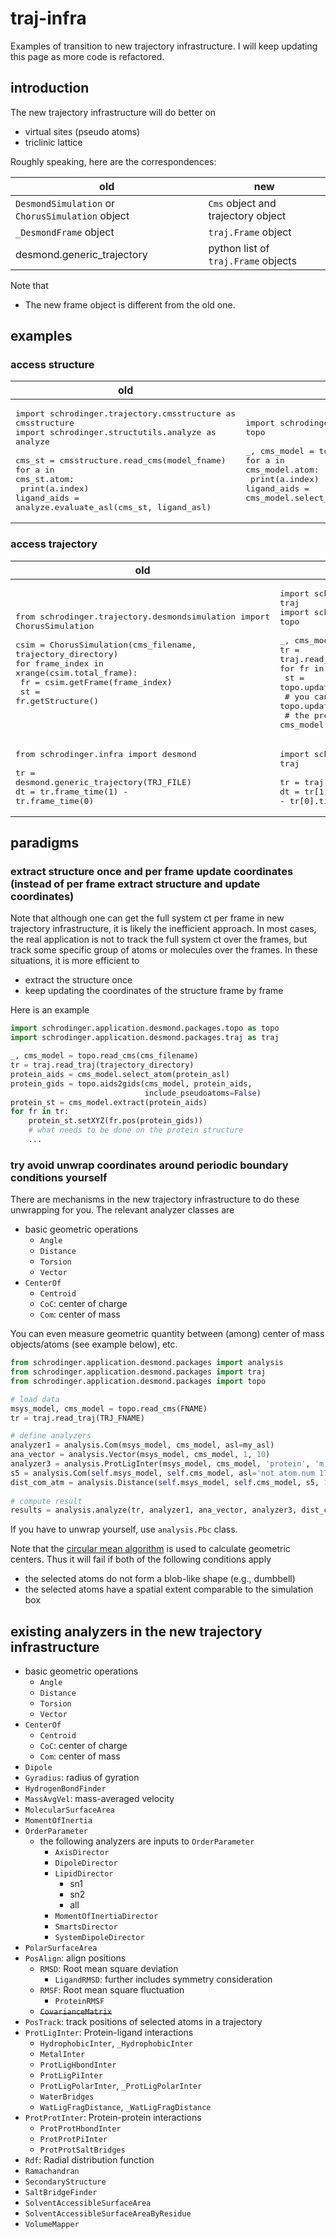 # traj-infra
Examples of transition to new trajectory infrastructure. 
I will keep updating this page as more code is refactored.

## introduction

The new trajectory infrastructure will do better on

* virtual sites (pseudo atoms)
* triclinic lattice



Roughly speaking, here are the correspondences:

old | new 
--- | --- 
`DesmondSimulation` or `ChorusSimulation` object | `Cms` object and trajectory object
`_DesmondFrame` object | `traj.Frame` object
desmond.generic_trajectory | python list of `traj.Frame` objects

Note that 

* The new frame object is different from the old one. 


## examples 

### access structure
| old | new 
| --- | --- 
| <pre>import schrodinger.trajectory.cmsstructure as cmsstructure<br>import schrodinger.structutils.analyze as analyze<br><br>cms_st = cmsstructure.read_cms(model_fname)<br>for a in cms_st.atom:<br>    print(a.index)<br>ligand_aids = analyze.evaluate_asl(cms_st, ligand_asl) </pre> | <pre>import schrodinger.application.desmond.packages.topo as topo<br><br>_, cms_model = topo.read_cms(model_fname)<br>for a in cms_model.atom:<br>    print(a.index)<br>ligand_aids = cms_model.select_atom(ligand_asl)</pre>
 
### access trajectory 

|old | new
| --- | --- 
|<pre>from schrodinger.trajectory.desmondsimulation import ChorusSimulation<br><br>csim = ChorusSimulation(cms_filename, trajectory_directory)<br>for frame_index in xrange(csim.total_frame):<br>    fr = csim.getFrame(frame_index)<br>    st = fr.getStructure()</pre> | <pre>import schrodinger.application.desmond.packages.traj as traj<br>import schrodinger.application.desmond.packages.topo as topo<br><br>_, cms_model = topo.read_cms(model_fname)<br>tr = traj.read_traj(trajectory_directory)<br>for fr in tr:<br>    st = topo.update_fsys_ct(cms_model, fr).fsys_ct<br>    # you can use st = topo.update_fsys_ct(cms_model, fr) as well<br>    # the properties of cms_model and its fsys_ct are in sync  </pre>
|<pre>from schrodinger.infra import desmond<br><br>tr = desmond.generic_trajectory(TRJ_FILE)<br>dt = tr.frame_time(1) - tr.frame_time(0)</pre>| <pre>import schrodinger.application.desmond.packages.traj as traj<br><br>tr = traj.read_traj(trajectory_directory)<br>dt = tr[1].time - tr[0].time</pre>

## paradigms

### extract structure once and per frame update coordinates (instead of per frame extract structure and update coordinates)
Note that although one can get the full system ct per frame in new trajectory infrastructure, it is likely the inefficient approach. In most cases, the real application is not to track the full system ct over the frames, but track some specific group of atoms or molecules over the frames. In these situations, it is more efficient to 

* extract the structure once
* keep updating the coordinates of the structure frame by frame

Here is an example

```python
import schrodinger.application.desmond.packages.topo as topo
import schrodinger.application.desmond.packages.traj as traj

_, cms_model = topo.read_cms(cms_filename)
tr = traj.read_traj(trajectory_directory)
protein_aids = cms_model.select_atom(protein_asl)
protein_gids = topo.aids2gids(cms_model, protein_aids,
                              include_pseudoatoms=False)
protein_st = cms_model.extract(protein_aids)
for fr in tr:
    protein_st.setXYZ(fr.pos(protein_gids))
    # what needs to be done on the protein structure
    ...
```

### try avoid unwrap coordinates around periodic boundary conditions yourself

There are mechanisms in the new trajectory infrastructure to do these unwrapping for you. The relevant analyzer classes are

* basic geometric operations                                                    
    * `Angle`                                                                   
    * `Distance`                                                                
    * `Torsion`                                                                 
    * `Vector`                                                                  
* `CenterOf`                                                                    
    * `Centroid`                                                                
    * `CoC`: center of charge                                                   
    * `Com`: center of mass  
    
    
You can even measure geometric quantity between (among) center of mass objects/atoms (see example below), etc. 

```python
from schrodinger.application.desmond.packages import analysis                      
from schrodinger.application.desmond.packages import traj                          
from schrodinger.application.desmond.packages import topo 

# load data                                                                        
msys_model, cms_model = topo.read_cms(FNAME)                                       
tr = traj.read_traj(TRJ_FNAME) 

# define analyzers                                                                 
analyzer1 = analysis.Com(msys_model, cms_model, asl=my_asl)                      
ana_vector = analysis.Vector(msys_model, cms_model, 1, 10)
analyzer3 = analysis.ProtLigInter(msys_model, cms_model, 'protein', 'm.n 2')
s5 = analysis.Com(self.msys_model, self.cms_model, asl='not atom.num 17')  # this doesn't need to be passed to analysis.analyze
dist_com_atm = analysis.Distance(self.msys_model, self.cms_model, s5, 10)
                                                                                   
# compute result                                                                   
results = analysis.analyze(tr, analyzer1, ana_vector, analyzer3, dist_com_atm)  
```

If you have to unwrap yourself, use `analysis.Pbc` class.

Note that the [circular mean algorithm](https://en.wikipedia.org/wiki/Center_of_mass#Systems_with_periodic_boundary_conditions) is used to calculate geometric centers.
Thus it will fail if both of the following conditions apply
* the selected atoms do not form a blob-like shape (e.g., dumbbell)
* the selected atoms have a spatial extent comparable to the simulation box

## existing analyzers in the new trajectory infrastructure
* basic geometric operations                                                    
    * `Angle`                                                                   
    * `Distance`                                                                
    * `Torsion`                                                                 
    * `Vector`                                                                  
* `CenterOf`                                                                    
    * `Centroid`                                                                
    * `CoC`: center of charge                                                   
    * `Com`: center of mass                                                     
* `Dipole`                                                                      
* `Gyradius`: radius of gyration                                                
* `HydrogenBondFinder`                                                          
* `MassAvgVel`: mass-averaged velocity                                          
* `MolecularSurfaceArea`                                                        
* `MomentOfInertia`                                                             
* `OrderParameter`                                                              
    * the following analyzers are inputs to `OrderParameter`                    
        * `AxisDirector`                                                        
        * `DipoleDirector`                                                      
        * `LipidDirector`                                                       
            * sn1                                                               
            * sn2                                                               
            * all                                                               
        * `MomentOfInertiaDirector`                                             
        * `SmartsDirector` 
        * `SystemDipoleDirector`                                                
* `PolarSurfaceArea`                                                            
* `PosAlign`: align positions                                                   
    * `RMSD`: Root mean square deviation                                        
        * `LigandRMSD`: further includes symmetry consideration                 
    * `RMSF`: Root mean square fluctuation                                      
        * `ProteinRMSF`                                                         
    * ~~`CovarianceMatrix`~~                                                    
* `PosTrack`: track positions of selected atoms in a trajectory                 
* `ProtLigInter`: Protein-ligand interactions                                   
    * `HydrophobicInter`, `_HydrophobicInter`                                   
    * `MetalInter`                                                              
    * `ProtLigHbondInter`                                                       
    * `ProtLigPiInter`                                                          
    * `ProtLigPolarInter`, `_ProtLigPolarInter`                                 
    * `WaterBridges`                                                            
    * `WatLigFragDistance`, `_WatLigFragDistance`                               
* `ProtProtInter`: Protein-protein interactions                                 
    * `ProtProtHbondInter`                                                      
    * `ProtProtPiInter`                                                         
    * `ProtProtSaltBridges`                                                     
* `Rdf`: Radial distribution function                                           
* `Ramachandran`                                                                
* `SecondaryStructure`                                                          
* `SaltBridgeFinder`                                                            
* `SolventAccessibleSurfaceArea`                                                
* `SolventAccessibleSurfaceAreaByResidue`                                       
* `VolumeMapper`  
